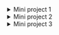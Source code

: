 
<details>
<summary>Mini project 1</summary>

# Simple Console-Based Calculator

This Java program implements a basic console-based calculator with operations for addition, subtraction, multiplication, and division. It uses a `Calculator` class to encapsulate the mathematical operations and a `Main` class for user interaction via console input.

## Features

- **Addition:** Adds two numbers.
- **Subtraction:** Subtracts one number from another.
- **Multiplication:** Multiplies two numbers.
- **Division:** Divides one number by another. Throws an `ArithmeticException` if the divisor is zero.

## Running the Application

1. Clone the repository:
2. Navigate to the project directory
3. Compile the Java files
4. Run the application
5. Follow the on-screen prompts:

Select an operation (Add, Subtract, Multiply, Divide).

Enter the first number.

Enter the second number.

View the result of the operation.

6. Exit the program:

Select 0 to exit the calculator.

</details>

<details>
<summary>Mini project 2</summary>
  
## Library Management System

A simple console-based Library Management System in Java that allows users to add, remove, search, and view books. The system supports both physical books and e-books, demonstrating basic Object-Oriented Programming (OOP) principles like encapsulation, inheritance, and polymorphism.

## Features

- Add books (both physical and e-books)
- Remove books
- Search books by title
- View all books

## Classes and Methods

### `Book` Class
The base class representing a book with the following attributes and methods:
- `title`: Title of the book
- `author`: Author of the book
- `ISBN`: ISBN of the book
- Constructor to initialize the attributes
- Getter and setter methods for each attribute
- `displayInformation()` method to display book details

### `PhysicalBook` Class
A subclass of `Book` representing a physical book with an additional attribute:
- `noOfPages`: Number of pages in the book
- Constructor to initialize the attributes, including those of the base class
- Getter and setter methods for the `noOfPages` attribute
- Overridden `displayInformation()` method to display book details, including the number of pages

### `EBook` Class
A subclass of `Book` representing an e-book with an additional attribute:
- `fileSize`: File size of the e-book in MB
- Constructor to initialize the attributes, including those of the base class
- Getter and setter methods for the `fileSize` attribute
- Overridden `displayInformation()` method to display book details, including the file size

### `Library` Class
Manages a collection of `Book` objects with the following methods:
- `addBook(Book book)`: Adds a book to the library if it does not already exist
- `removeBook(String ISBN)`: Removes a book from the library by its ISBN
- `searchBook(String bookTitle)`: Search a book from the library by its title
- `showAllBooks()`: List all books available in the library

## Getting Started

### Prerequisites

- Java Development Kit (JDK) 8 or higher
- A Java IDE or text editor (e.g., IntelliJ IDEA, Eclipse, VS Code)

### Running the Application

1. Clone the repository
2. Navigate to the project directory
3. Compile the Java files
4. Run the application

When you run the application, you will see a menu with the following options:

[0] Exit

[1] Add Physical Book

[2] Add E-Book

[3] Remove Book

[4] Search Book by Title

[5] List All Books

Follow the prompts to interact with the system. Enter the corresponding number to select an option, and provide the required information when prompted.

</details>

<details>
<summary>Mini project 3</summary>

  # E-commerce Cart System

A simple console-based E-commerce Cart System in Java that allows users to view products, add products to a cart, view the cart, and calculate the total price of items in the cart. The system demonstrates basic Object-Oriented Programming (OOP) principles and utilizes lambda expressions, java generics, and Java best practices.
## Features

- View available products
- Add products to the cart
- View items in the cart
- Calculate the total price of items in the cart

## Classes and Methods

### Product Class

Represents a product with the following attributes and methods:

- **Attributes:**
  - `id`: Unique identifier of the product
  - `name`: Name of the product
  - `price`: Price of the product
  - `quantity`: Quantity of the product
  - `category`: Category of the product

- **Methods:**
  - Constructor to initialize the attributes
  - Getter and setter methods for each attribute

### Cart Class

Manages a collection of Product objects in the shopping cart with the following methods:

- `addToCart(Product product)`: Adds a product to the cart. If the product already exists in the cart, its quantity is updated.
- `totalPrice()`: Calculates and returns the total price of all products in the cart.
- `viewCart()`: Displays the contents of the shopping cart.

### Main Class

The entry point of the application that demonstrates the e-commerce cart system functionality. It provides a menu for the user to interact with the system.

## Getting Started

### Prerequisites

- Java Development Kit (JDK) 8 or higher
- A Java IDE or text editor (e.g., IntelliJ IDEA, Eclipse, VS Code)

### Running the Application

1. Clone the repository
2. Navigate to the project directory
3. Compile the Java files
4. Run the application

When you run the application, you will see a menu with the following options:

[0] Exit

[1] View Products

[2] Add Product to Cart

[3] View Cart

[4] Calculate Total Price


Follow the prompts to interact with the system. Enter the corresponding number to select an option, and provide the required information when prompted.

</details>
